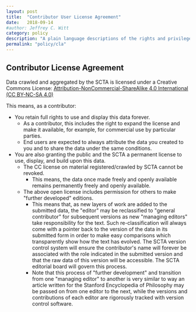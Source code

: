 ```yaml
---
layout: post
title:  "Contributor User License Agreement"
date:   2018-09-14
#author: Jeffrey C. Witt
category: policy
description: "A plain language descriptions of the rights and privileges of SCTA contributors"
permalink: "policy/cla"
---
```


## Contributor License Agreement

Data crawled and aggregated by the SCTA
is licensed under a Creative Commons License: [Attribution-NonCommercial-ShareAlike 4.0 International (CC BY-NC-SA 4.0)](http://creativecommons.org/licenses/by-nc-sa/4.0/)

This means, as a contributor:
* You retain full rights to use and display this data forever.
  * As a contributor, this includes the right to expand the license and make it available, for example, for commercial use by particular parties.
  * End users are expected to always attribute the data you created to you and to share the data under the same conditions.
* You are also granting the public and the SCTA a permanent license to use, display, and build upon this data.
  * The CC license on material registered/crawled by SCTA cannot be revoked.
    * This means, the data once made freely and openly available remains permanently freely and openly available.
  * The above open license includes permission for others to make "further developed" editions.
    * This means that, as new layers of work are added to the submitted data, the "editor" may be reclassified to "general contributor" for subsequent versions as new "managing editors" take responsibility for the text. Such re-classification will always come with a pointer back to the version of the data in its submitted form in order to make easy comparisons which transparently show how the text has evolved. The SCTA version control system will ensure the contributor's name will forever be associated with the role indicated in the submitted version and that the raw data of this version will be accessible. The SCTA editorial board will govern this process.
    * Note that this process of "further development" and transition from one "managing editor" to another is very similar to way an article written for the Stanford Encyclopedia of Philosophy may be passed on from one editor to the next, while the versions and contributions of each editor are rigorously tracked with version control software. 
    

